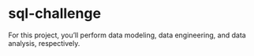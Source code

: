 # sql-challenge
For this project, you’ll perform data modeling, data engineering, and data analysis, respectively.
